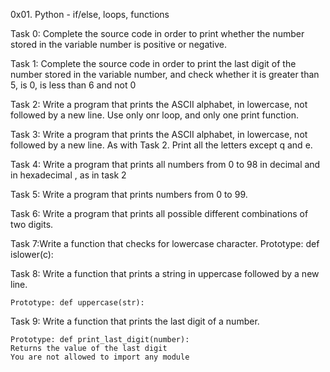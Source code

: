0x01. Python - if/else, loops, functions 

Task 0: Complete the source code in order to print whether the number stored in the variable number is positive or negative.

Task 1: Complete the source code in order to print the last digit of the number stored in the variable number, and check whether it is greater than 5, is 0, is less than 6 and not 0

Task 2: Write a program that prints the ASCII alphabet, in lowercase, not followed by a new line. Use only onr loop, and only one print function.

Task 3: Write a program that prints the ASCII alphabet, in lowercase, not followed by a new line. As with Task 2. Print all the letters except q and e.

Task 4: Write a program that prints all numbers from 0 to 98 in decimal and in hexadecimal , as in task 2

Task 5: Write a program that prints numbers from 0 to 99.

Task 6: Write a program that prints all possible different combinations of two digits.

Task 7:Write a function that checks for lowercase character.
    Prototype: def islower(c):

Task 8: Write a function that prints a string in uppercase followed by a new line.

    Prototype: def uppercase(str):


Task 9: Write a function that prints the last digit of a number.

    Prototype: def print_last_digit(number):
    Returns the value of the last digit
    You are not allowed to import any module
